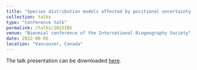 ```yaml
---
title: "Species distribution models affected by positional uncertainty in species occurrences can still be ecologically interpretable"
collection: talks
type: "Conference talk"
permalink: /talks/2022IBS
venue: "Biennial conference of the International Biogeography Society"
date: 2022-06-05
location: "Vancouver, Canada"
---
```


The talk presentation can be downloaded [here](https://github.com/lukasgabor/lukasgabor.github.io/blob/master/files/2022IBS.pdf).
